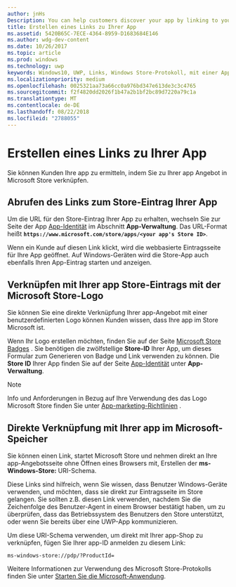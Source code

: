 ```yaml
---
author: jnHs
Description: You can help customers discover your app by linking to your app's listing in the Microsoft Store.
title: Erstellen eines Links zu Ihrer App
ms.assetid: 5420B65C-7ECE-4364-8959-D1683684E146
ms.author: wdg-dev-content
ms.date: 10/26/2017
ms.topic: article
ms.prod: windows
ms.technology: uwp
keywords: Windows10, UWP, Links, Windows Store-Protokoll, mit einer App verknüpfen, App verknüpfen
ms.localizationpriority: medium
ms.openlocfilehash: 0025321aa73a66cc0a976bd347e613de3c3c4765
ms.sourcegitcommit: f2f4820dd2026f1b47a2b1bf2bc89d7220a79c1a
ms.translationtype: MT
ms.contentlocale: de-DE
ms.lasthandoff: 08/22/2018
ms.locfileid: "2788055"
---
```

# <a name="link-to-your-app"></a>Erstellen eines Links zu Ihrer App


Sie können Kunden Ihre app zu ermitteln, indem Sie zu Ihrer app Angebot in Microsoft Store verknüpfen.

## <a name="getting-the-link-to-your-apps-store-listing"></a>Abrufen des Links zum Store-Eintrag Ihrer App

Um die URL für den Store-Eintrag Ihrer App zu erhalten, wechseln Sie zur Seite der App [App-Identität](view-app-identity-details.md) im Abschnitt **App-Verwaltung**. Das URL-Format heißt **`https://www.microsoft.com/store/apps/<your app's Store ID>`**.

Wenn ein Kunde auf diesen Link klickt, wird die webbasierte Eintragsseite für Ihre App geöffnet. Auf Windows-Geräten wird die Store-App auch ebenfalls Ihren App-Eintrag starten und anzeigen.


## <a name="linking-to-your-apps-store-listing-with-the-microsoft-store-badge"></a>Verknüpfen mit Ihrer app Store-Eintrags mit der Microsoft Store-Logo

Sie können Sie eine direkte Verknüpfung Ihrer app-Angebot mit einer benutzerdefinierten Logo können Kunden wissen, dass Ihre app im Store Microsoft ist.

Wenn Ihr Logo erstellen möchten, finden Sie auf der Seite [Microsoft Store Badges](http://go.microsoft.com/fwlink/p/?LinkID=534236) . Sie benötigen die zwölfstellige **Store-ID** Ihrer App, um dieses Formular zum Generieren von Badge und Link verwenden zu können. Die **Store ID** Ihrer App finden Sie auf der Seite [App-Identität](view-app-identity-details.md) unter **App-Verwaltung**.

> [!NOTE]
> Info und Anforderungen in Bezug auf Ihre Verwendung des das Logo Microsoft Store finden Sie unter [App-marketing-Richtlinien](app-marketing-guidelines.md) .


## <a name="linking-directly-to-your-app-in-the-microsoft-store"></a>Direkte Verknüpfung mit Ihrer app im Microsoft-Speicher

Sie können einen Link, startet Microsoft Store und nehmen direkt an Ihre app-Angebotsseite ohne Öffnen eines Browsers mit, Erstellen der **ms-Windows-Store:** URI-Schema.

Diese Links sind hilfreich, wenn Sie wissen, dass Benutzer Windows-Geräte verwenden, und möchten, dass sie direkt zur Eintragsseite im Store gelangen. Sie sollten z.B. diesen Link verwenden, nachdem Sie die Zeichenfolge des Benutzer-Agent in einem Browser bestätigt haben, um zu überprüfen, dass das Betriebssystem des Benutzers den Store unterstützt, oder wenn Sie bereits über eine UWP-App kommunizieren.

Um diese URI-Schema verwenden, um direkt mit Ihrer app-Shop zu verknüpfen, fügen Sie Ihrer app-ID anmelden zu diesem Link:

`ms-windows-store://pdp/?ProductId=`

Weitere Informationen zur Verwendung des Microsoft Store-Protokolls finden Sie unter [Starten Sie die Microsoft-Anwendung](../launch-resume/launch-store-app.md).

 

 




